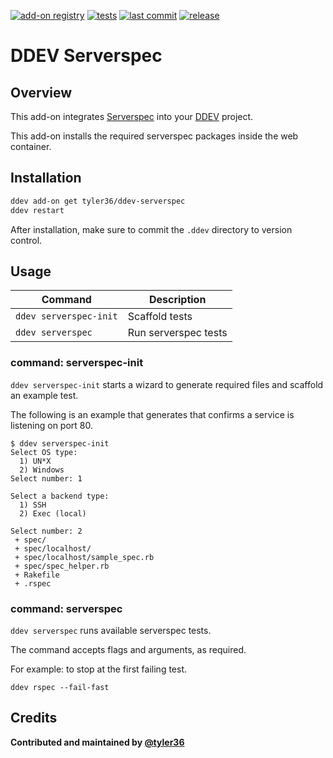 [![add-on registry](https://img.shields.io/badge/DDEV-Add--on_Registry-blue)](https://addons.ddev.com)
[![tests](https://github.com/tyler36/ddev-serverspec/actions/workflows/tests.yml/badge.svg?branch=main)](https://github.com/tyler36/ddev-serverspec/actions/workflows/tests.yml?query=branch%3Amain)
[![last commit](https://img.shields.io/github/last-commit/tyler36/ddev-serverspec)](https://github.com/tyler36/ddev-serverspec/commits)
[![release](https://img.shields.io/github/v/release/tyler36/ddev-serverspec)](https://github.com/tyler36/ddev-serverspec/releases/latest)

# DDEV Serverspec

## Overview

This add-on integrates [Serverspec](https://serverspec.org/) into your [DDEV](https://ddev.com/) project.

This add-on installs the required serverspec packages inside the web container.

## Installation

```bash
ddev add-on get tyler36/ddev-serverspec
ddev restart
```

After installation, make sure to commit the `.ddev` directory to version control.

## Usage

| Command                | Description          |
| ---------------------- | -------------------- |
| `ddev serverspec-init` | Scaffold tests       |
| `ddev serverspec`      | Run serverspec tests |

### command: serverspec-init

`ddev serverspec-init` starts a wizard to generate required files and scaffold an example test.

The following is an example that generates that confirms a service is listening on port 80.

```shell
$ ddev serverspec-init
Select OS type:
  1) UN*X
  2) Windows
Select number: 1

Select a backend type:
  1) SSH
  2) Exec (local)

Select number: 2
 + spec/
 + spec/localhost/
 + spec/localhost/sample_spec.rb
 + spec/spec_helper.rb
 + Rakefile
 + .rspec
```

### command: serverspec

`ddev serverspec` runs available serverspec tests.

The command accepts flags and arguments, as required.

For example: to stop at the first failing test.

```shell
ddev rspec --fail-fast
```

## Credits

**Contributed and maintained by [@tyler36](https://github.com/tyler36)**

